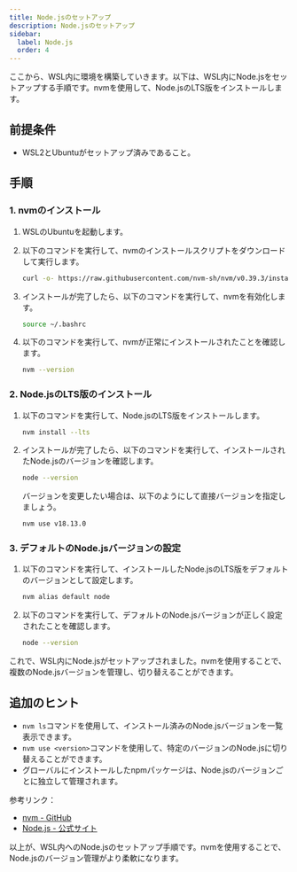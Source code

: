 ```yaml
---
title: Node.jsのセットアップ
description: Node.jsのセットアップ
sidebar:
  label: Node.js
  order: 4
---
```


ここから、WSL内に環境を構築していきます。以下は、WSL内にNode.jsをセットアップする手順です。nvmを使用して、Node.jsのLTS版をインストールします。

## 前提条件

- WSL2とUbuntuがセットアップ済みであること。

## 手順

### 1. nvmのインストール

1. WSLのUbuntuを起動します。
2. 以下のコマンドを実行して、nvmのインストールスクリプトをダウンロードして実行します。

    ```bash
    curl -o- https://raw.githubusercontent.com/nvm-sh/nvm/v0.39.3/install.sh | bash
    ```

3. インストールが完了したら、以下のコマンドを実行して、nvmを有効化します。

    ```bash
    source ~/.bashrc
    ```

4. 以下のコマンドを実行して、nvmが正常にインストールされたことを確認します。

    ```bash
    nvm --version
    ```

### 2. Node.jsのLTS版のインストール

1. 以下のコマンドを実行して、Node.jsのLTS版をインストールします。

     ```bash
     nvm install --lts
     ```

2. インストールが完了したら、以下のコマンドを実行して、インストールされたNode.jsのバージョンを確認します。

     ```bash
     node --version
     ```

     バージョンを変更したい場合は、以下のようにして直接バージョンを指定しましょう。

     ```bash
     nvm use v18.13.0
     ```

### 3. デフォルトのNode.jsバージョンの設定

1. 以下のコマンドを実行して、インストールしたNode.jsのLTS版をデフォルトのバージョンとして設定します。

     ```bash
     nvm alias default node
     ```

2. 以下のコマンドを実行して、デフォルトのNode.jsバージョンが正しく設定されたことを確認します。

     ```bash
     node --version
     ```

これで、WSL内にNode.jsがセットアップされました。nvmを使用することで、複数のNode.jsバージョンを管理し、切り替えることができます。

## 追加のヒント

- `nvm ls`コマンドを使用して、インストール済みのNode.jsバージョンを一覧表示できます。
- `nvm use <version>`コマンドを使用して、特定のバージョンのNode.jsに切り替えることができます。
- グローバルにインストールしたnpmパッケージは、Node.jsのバージョンごとに独立して管理されます。

参考リンク：

- [nvm - GitHub](https://github.com/nvm-sh/nvm)
- [Node.js - 公式サイト](https://nodejs.org/)

以上が、WSL内へのNode.jsのセットアップ手順です。nvmを使用することで、Node.jsのバージョン管理がより柔軟になります。
